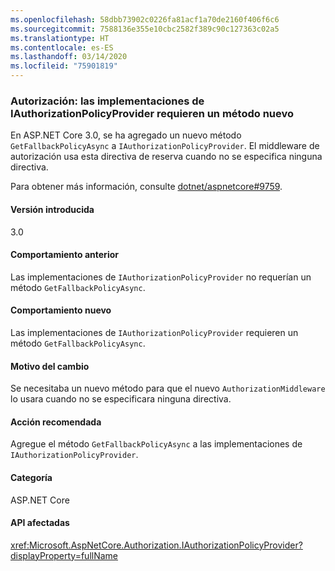 ```yaml
---
ms.openlocfilehash: 58dbb73902c0226fa81acf1a70de2160f406f6c6
ms.sourcegitcommit: 7588136e355e10cbc2582f389c90c127363c02a5
ms.translationtype: HT
ms.contentlocale: es-ES
ms.lasthandoff: 03/14/2020
ms.locfileid: "75901819"
---
```

### <a name="authorization-iauthorizationpolicyprovider-implementations-require-new-method"></a>Autorización: las implementaciones de IAuthorizationPolicyProvider requieren un método nuevo

En ASP.NET Core 3.0, se ha agregado un nuevo método `GetFallbackPolicyAsync` a `IAuthorizationPolicyProvider`. El middleware de autorización usa esta directiva de reserva cuando no se especifica ninguna directiva.

Para obtener más información, consulte [dotnet/aspnetcore#9759](https://github.com/dotnet/aspnetcore/pull/9759).

#### <a name="version-introduced"></a>Versión introducida

3.0

#### <a name="old-behavior"></a>Comportamiento anterior

Las implementaciones de `IAuthorizationPolicyProvider` no requerían un método `GetFallbackPolicyAsync`.

#### <a name="new-behavior"></a>Comportamiento nuevo

Las implementaciones de `IAuthorizationPolicyProvider` requieren un método `GetFallbackPolicyAsync`.

#### <a name="reason-for-change"></a>Motivo del cambio

Se necesitaba un nuevo método para que el nuevo `AuthorizationMiddleware` lo usara cuando no se especificara ninguna directiva.

#### <a name="recommended-action"></a>Acción recomendada

Agregue el método `GetFallbackPolicyAsync` a las implementaciones de `IAuthorizationPolicyProvider`.

#### <a name="category"></a>Categoría

ASP.NET Core

#### <a name="affected-apis"></a>API afectadas

<xref:Microsoft.AspNetCore.Authorization.IAuthorizationPolicyProvider?displayProperty=fullName>

<!-- 

#### Affected APIs

`T:Microsoft.AspNetCore.Authorization.IAuthorizationPolicyProvider`

-->
